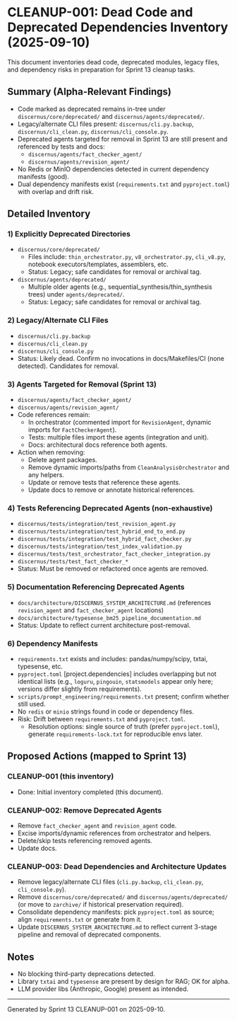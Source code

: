 # CLEANUP-001: Dead Code and Deprecated Dependencies Inventory (2025-09-10)

This document inventories dead code, deprecated modules, legacy files, and dependency risks in preparation for Sprint 13 cleanup tasks.

## Summary (Alpha-Relevant Findings)
- Code marked as deprecated remains in-tree under `discernus/core/deprecated/` and `discernus/agents/deprecated/`.
- Legacy/alternate CLI files present: `discernus/cli.py.backup`, `discernus/cli_clean.py`, `discernus/cli_console.py`.
- Deprecated agents targeted for removal in Sprint 13 are still present and referenced by tests and docs:
  - `discernus/agents/fact_checker_agent/`
  - `discernus/agents/revision_agent/`
- No Redis or MinIO dependencies detected in current dependency manifests (good).
- Dual dependency manifests exist (`requirements.txt` and `pyproject.toml`) with overlap and drift risk.

## Detailed Inventory

### 1) Explicitly Deprecated Directories
- `discernus/core/deprecated/`
  - Files include: `thin_orchestrator.py`, `v8_orchestrator.py`, `cli_v8.py`, notebook executors/templates, assemblers, etc.
  - Status: Legacy; safe candidates for removal or archival tag.
- `discernus/agents/deprecated/`
  - Multiple older agents (e.g., sequential_synthesis/thin_synthesis trees) under `agents/deprecated/`.
  - Status: Legacy; safe candidates for removal or archival tag.

### 2) Legacy/Alternate CLI Files
- `discernus/cli.py.backup`
- `discernus/cli_clean.py`
- `discernus/cli_console.py`
- Status: Likely dead. Confirm no invocations in docs/Makefiles/CI (none detected). Candidates for removal.

### 3) Agents Targeted for Removal (Sprint 13)
- `discernus/agents/fact_checker_agent/`
- `discernus/agents/revision_agent/`
- Code references remain:
  - In orchestrator (commented import for `RevisionAgent`, dynamic imports for `FactCheckerAgent`).
  - Tests: multiple files import these agents (integration and unit).
  - Docs: architectural docs reference both agents.
- Action when removing:
  - Delete agent packages.
  - Remove dynamic imports/paths from `CleanAnalysisOrchestrator` and any helpers.
  - Update or remove tests that reference these agents.
  - Update docs to remove or annotate historical references.

### 4) Tests Referencing Deprecated Agents (non-exhaustive)
- `discernus/tests/integration/test_revision_agent.py`
- `discernus/tests/integration/test_hybrid_end_to_end.py`
- `discernus/tests/integration/test_hybrid_fact_checker.py`
- `discernus/tests/integration/test_index_validation.py`
- `discernus/tests/test_orchestrator_fact_checker_integration.py`
- `discernus/tests/test_fact_checker_*`
- Status: Must be removed or refactored once agents are removed.

### 5) Documentation Referencing Deprecated Agents
- `docs/architecture/DISCERNUS_SYSTEM_ARCHITECTURE.md` (references `revision_agent` and `fact_checker_agent` locations)
- `docs/architecture/typesense_bm25_pipeline_documentation.md`
- Status: Update to reflect current architecture post-removal.

### 6) Dependency Manifests
- `requirements.txt` exists and includes: pandas/numpy/scipy, txtai, typesense, etc.
- `pyproject.toml` [project.dependencies] includes overlapping but not identical lists (e.g., `loguru`, `pingouin`, `statsmodels` appear only here; versions differ slightly from requirements).
- `scripts/prompt_engineering/requirements.txt` present; confirm whether still used.
- No `redis` or `minio` strings found in code or dependency files.
- Risk: Drift between `requirements.txt` and `pyproject.toml`.
  - Resolution options: single source of truth (prefer `pyproject.toml`), generate `requirements-lock.txt` for reproducible envs later.

## Proposed Actions (mapped to Sprint 13)

### CLEANUP-001 (this inventory)
- Done: Initial inventory completed (this document).

### CLEANUP-002: Remove Deprecated Agents
- Remove `fact_checker_agent` and `revision_agent` code.
- Excise imports/dynamic references from orchestrator and helpers.
- Delete/skip tests referencing removed agents.
- Update docs.

### CLEANUP-003: Dead Dependencies and Architecture Updates
- Remove legacy/alternate CLI files (`cli.py.backup`, `cli_clean.py`, `cli_console.py`).
- Remove `discernus/core/deprecated/` and `discernus/agents/deprecated/` (or move to `zarchive/` if historical preservation required).
- Consolidate dependency manifests: pick `pyproject.toml` as source; align `requirements.txt` or generate from it.
- Update `DISCERNUS_SYSTEM_ARCHITECTURE.md` to reflect current 3-stage pipeline and removal of deprecated components.

## Notes
- No blocking third-party deprecations detected.
- Library `txtai` and `typesense` are present by design for RAG; OK for alpha.
- LLM provider libs (Anthropic, Google) present as intended.

---
Generated by Sprint 13 CLEANUP-001 on 2025-09-10.
